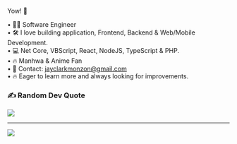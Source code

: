 Yow! 👋

  • 👨‍💻 Software Engineer <br/>
  • 🛠️ I love building application, Frontend, Backend & Web/Mobile Development. <br/>
  • 💻 Net Core, VBScript, React, NodeJS, TypeScript & PHP. <br/>
  • 🔥 Manhwa & Anime Fan <br/>
  • 📧 Contact: jayclarkmonzon@gmail.com <br/>
  • 🔥 Eager to learn more and always looking for improvements. <br/>

### ✍️ Random Dev Quote
![](https://quotes-github-readme.vercel.app/api?type=horizontal&theme=gruvbox)

---
[![](https://visitcount.itsvg.in/api?id=ClarkJaye&icon=0&color=0)](https://visitcount.itsvg.in)

<!-- Proudly created with GPRM ( https://gprm.itsvg.in ) -->
